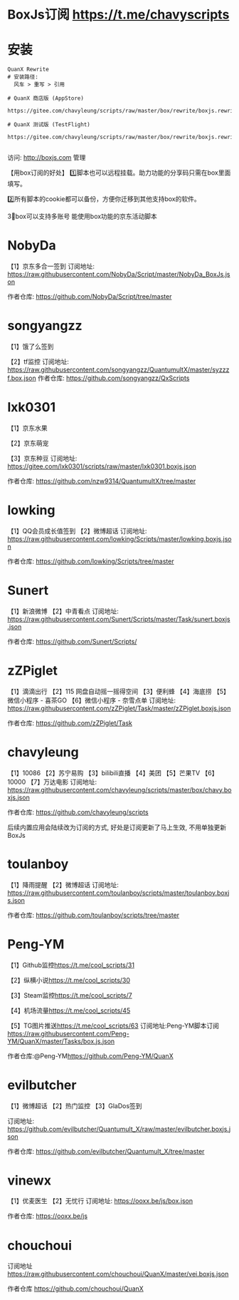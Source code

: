 # BoxJs订阅 <https://t.me/chavyscripts>

# 安装
```
QuanX Rewrite
# 安装路径: 
 ​ 风车 > 重写 > 引用
​
# QuanX 商店版 (AppStore)
  https://gitee.com/chavyleung/scripts/raw/master/box/rewrite/boxjs.rewrite.quanx.conf
​
# QuanX 测试版 (TestFlight)
  https://gitee.com/chavyleung/scripts/raw/master/box/rewrite/boxjs.rewrite.quanx.tf.conf
  
```

 访问:  http://boxjs.com 管理

【用box订阅的好处】
 1️⃣脚本也可以远程挂载。助力功能的分享码只需在box里面填写。

 2️⃣所有脚本的cookie都可以备份，方便你迁移到其他支持box的软件。

 3⃣️box可以支持多账号
能使用box功能的京东活动脚本

# NobyDa
【1】京东多合一签到
订阅地址:
https://raw.githubusercontent.com/NobyDa/Script/master/NobyDa_BoxJs.json

作者仓库:
https://github.com/NobyDa/Script/tree/master

# songyangzz
【1】饿了么签到

【2】tf监控
订阅地址:
https://raw.githubusercontent.com/songyangzz/QuantumultX/master/syzzzf.box.json
作者仓库:
https://github.com/songyangzz/QxScripts

# lxk0301
【1】京东水果

【2】京东萌宠

【3】京东种豆
订阅地址:
https://gitee.com/lxk0301/scripts/raw/master/lxk0301.boxjs.json

作者仓库: 
https://github.com/nzw9314/QuantumultX/tree/master

# lowking
【1】QQ会员成长值签到
【2】微博超话
订阅地址: 
https://raw.githubusercontent.com/lowking/Scripts/master/lowking.boxjs.json

作者仓库:
https://github.com/lowking/Scripts/tree/master

# Sunert
【1】新浪微博
【2】中青看点
订阅地址: 
https://raw.githubusercontent.com/Sunert/Scripts/master/Task/sunert.boxjs.json

作者仓库:
https://github.com/Sunert/Scripts/

# zZPiglet
【1】滴滴出行
【2】115 网盘自动摇一摇得空间
【3】便利蜂
【4】海底捞
【5】微信小程序 - 喜茶GO
【6】微信小程序 - 奈雪点单
订阅地址:
https://raw.githubusercontent.com/zZPiglet/Task/master/zZPiglet.boxjs.json

作者仓库: 
https://github.com/zZPiglet/Task

# chavyleung
【1】10086
【2】苏宁易购
【3】bilibili直播
【4】美团
【5】芒果TV
【6】10000
【7】万达电影
订阅地址:
https://raw.githubusercontent.com/chavyleung/scripts/master/box/chavy.boxjs.json

作者仓库: 
https://github.com/chavyleung/scripts

后续内置应用会陆续改为订阅的方式, 好处是订阅更新了马上生效, 不用单独更新 BoxJs

# toulanboy
【1】降雨提醒
【2】微博超话
订阅地址:
https://raw.githubusercontent.com/toulanboy/scripts/master/toulanboy.boxjs.json

作者仓库: 
https://github.com/toulanboy/scripts/tree/master

# Peng-YM
【1】Github监控<https://t.me/cool_scripts/31>

【2】纵横小说<https://t.me/cool_scripts/30>

【3】Steam监控<https://t.me/cool_scripts/7>

【4】机场流量<https://t.me/cool_scripts/45>

【5】TG图片推送<https://t.me/cool_scripts/63>
订阅地址:Peng-YM脚本订阅<https://raw.githubusercontent.com/Peng-YM/QuanX/master/Tasks/box.js.json>

作者仓库:@Peng-YM<https://github.com/Peng-YM/QuanX>

# evilbutcher
【1】微博超话
【2】热门监控
【3】GlaDos签到

订阅地址: 
https://github.com/evilbutcher/Quantumult_X/raw/master/evilbutcher.boxjs.json

作者仓库:
https://github.com/evilbutcher/Quantumult_X/tree/master

# vinewx
【1】优麦医生
【2】无忧行
订阅地址: 
https://ooxx.be/js/box.json

作者仓库:
https://ooxx.be/js

# chouchoui
订阅地址
https://raw.githubusercontent.com/chouchoui/QuanX/master/vei.boxjs.json
 
作者仓库
https://github.com/chouchoui/QuanX